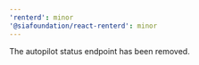 ```yaml
---
'renterd': minor
'@siafoundation/react-renterd': minor
---
```


The autopilot status endpoint has been removed.
